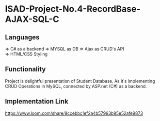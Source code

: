 # ISAD-Project-No.4-RecordBase-AJAX-SQL-C

## Languages
=> C# as a backend 
=> MYSQL as DB
=> Ajax as CRUD's API  
=> HTML/CSS Styling

## Functionality
Project is delightful presentation of Student Database. As it's implementing CRUD Operations in MySQL, connected by ASP.net (C#) as a backend.

## Implementation Link
https://www.loom.com/share/8ccebbc1ef2a4b57993b95e52afe9873
